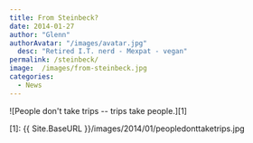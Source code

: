 ```yaml
---
title: From Steinbeck?
date: 2014-01-27
author: "Glenn"
authorAvatar: "/images/avatar.jpg"
  desc: "Retired I.T. nerd - Mexpat - vegan"
permalink: /steinbeck/
image:  /images/from-steinbeck.jpg
categories:
  - News
---
```

![People don't take trips -- trips take people.][1]

 [1]: {{ Site.BaseURL }}/images/2014/01/peopledonttaketrips.jpg
